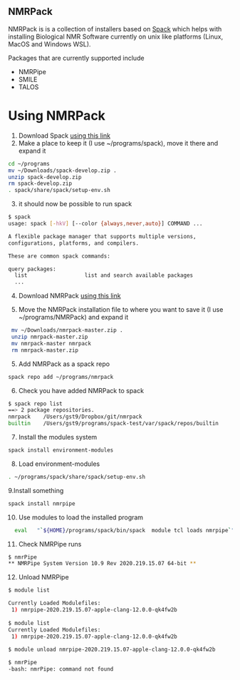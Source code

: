 ## NMRPack

NMRPack is is a collection of installers based on [Spack](https://spack.io) which helps with installing Biological NMR Software currently on unix like platforms (Linux, MacOS  and Windows WSL).

Packages that are currently supported include

* NMRPipe
* SMILE
* TALOS

# Using NMRPack

1. Download Spack [using this link](https://github.com/spack/spack/archive/develop.zip) 
2. Make a place to keep it (I use ~/programs/spack), move it there and expand it

```bash
cd ~/programs
mv ~/Downloads/spack-develop.zip .
unzip spack-develop.zip
rm spack-develop.zip
. spack/share/spack/setup-env.sh
```
3. it should now be possible to run spack
```bash
$ spack
usage: spack [-hkV] [--color {always,never,auto}] COMMAND ...

A flexible package manager that supports multiple versions,
configurations, platforms, and compilers.

These are common spack commands:

query packages:
  list                  list and search available packages
  ...
```
4. Download NMRPack [using this link](https://github.com/varioustoxins/nmrpack/archive/master.zip)

4. Move the NMRPack installation file to where you want to save it (I use ~/programs/NMRPack) and expand it 
```bash
 mv ~/Downloads/nmrpack-master.zip .
 unzip nmrpack-master.zip
 mv nmrpack-master nmrpack
 rm nmrpack-master.zip
```
5. Add NMRPack as a spack repo
```bash
spack repo add ~/programs/nmrpack
```
6. Check you have added NMRPack to spack
```bash
$ spack repo list
==> 2 package repositories.
nmrpack    /Users/gst9/Dropbox/git/nmrpack
builtin    /Users/gst9/programs/spack-test/var/spack/repos/builtin
```
7. Install the modules system
```bash
spack install environment-modules
```
8. Load environment-modules
```bash
. ~/programs/spack/share/spack/setup-env.sh
```
9.Install something
```bash
spack install nmrpipe
```
10. Use modules to load the installed program
```bash
  eval   "`${HOME}/programs/spack/bin/spack  module tcl loads nmrpipe`"
```
11. Check NMRPipe runs
```bash
$ nmrPipe
** NMRPipe System Version 10.9 Rev 2020.219.15.07 64-bit **
```
12. Unload NMRPipe
```bash
$ module list

Currently Loaded Modulefiles:
 1) nmrpipe-2020.219.15.07-apple-clang-12.0.0-qk4fw2b
 
$ module list
Currently Loaded Modulefiles:
 1) nmrpipe-2020.219.15.07-apple-clang-12.0.0-qk4fw2b
 
$ module unload nmrpipe-2020.219.15.07-apple-clang-12.0.0-qk4fw2b

$ nmrPipe
-bash: nmrPipe: command not found
```

